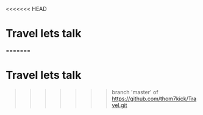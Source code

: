 <<<<<<< HEAD
# Travel lets talk
=======
# Travel lets talk
>>>>>>> branch 'master' of https://github.com/thom7kick/Travel.git
